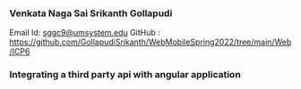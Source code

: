 ### Venkata Naga Sai Srikanth Gollapudi

Email Id: sggc9@umsystem.edu
GitHub : https://github.com/GollapudiSrikanth/WebMobileSpring2022/tree/main/Web/ICP6

### Integrating a third party api with angular application
